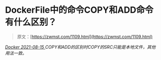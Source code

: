 <!--yml
category: 未分类
date: 0001-01-01 00:00:00
--->

# DockerFile中的命令COPY和ADD命令有什么区别？

> 原文：[https://zwmst.com/1109.html](https://zwmst.com/1109.html)

   [ *Docker* ](https://zwmst.com/docker)*[ <time datetime="2021-08-15T10:27:41+08:00"> 2021-08-15 </time> ](https://zwmst.com/1109.html)  COPY和ADD的区别时COPY的SRC只能是本地文件，其他用法一致。*